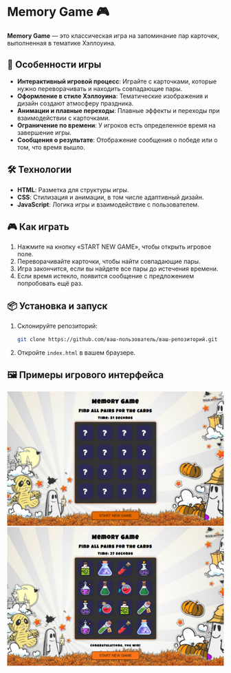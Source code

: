 # Memory Game 🎮

**Memory Game** — это классическая игра на запоминание пар карточек, выполненная в тематике Хэллоуина.

## 🚀 Особенности игры

- **Интерактивный игровой процесс**: Играйте с карточками, которые нужно переворачивать и находить совпадающие пары.
- **Оформление в стиле Хэллоуина**: Тематические изображения и дизайн создают атмосферу праздника.
- **Анимации и плавные переходы**: Плавные эффекты и переходы при взаимодействии с карточками.
- **Ограничение по времени**: У игроков есть определенное время на завершение игры.
- **Сообщения о результате**: Отображение сообщения о победе или о том, что время вышло.

## 🛠️ Технологии

- **HTML**: Разметка для структуры игры.
- **CSS**: Стилизация и анимации, в том числе адаптивный дизайн.
- **JavaScript**: Логика игры и взаимодействие с пользователем.

## 🎮 Как играть

1. Нажмите на кнопку «START NEW GAME», чтобы открыть игровое поле.
2. Переворачивайте карточки, чтобы найти совпадающие пары.
3. Игра закончится, если вы найдете все пары до истечения времени.
4. Если время истекло, появится сообщение с предложением попробовать ещё раз.

## 📦 Установка и запуск

1. Склонируйте репозиторий:
    ```bash
    git clone https://github.com/ваш-пользователь/ваш-репозиторий.git
    ```

2. Откройте `index.html` в вашем браузере.

## 🖼️ Примеры игрового интерфейса
<div align="center">
  <img src="screen1.png" alt="Скриншот сайта 1" />
  <img src="screen2.png" alt="Скриншот сайта 2" />
</div>
